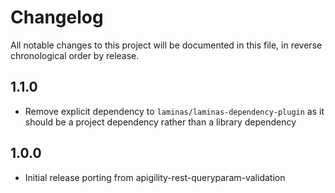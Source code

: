 # Changelog

All notable changes to this project will be documented in this file, in reverse chronological order by release.

## 1.1.0
- Remove explicit dependency to `laminas/laminas-dependency-plugin` as it should be a project
dependency rather than a library dependency

## 1.0.0
- Initial release porting from apigility-rest-queryparam-validation
